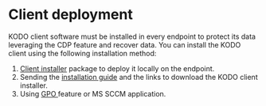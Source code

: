 # Client deployment

KODO client software must be installed in every endpoint to protect its data leveraging the CDP feature and recover data. You can install the KODO client using the following installation method:

1. [Client installer](downloading-client-installer.md) package to deploy it locally on the endpoint.
2. Sending the [installation guide](sending-installation-instructions.md) and the links to download the KODO client installer. 
3. Using [GPO ](client-install-using-gpo-group-policy-object.md)feature or MS SCCM application.

